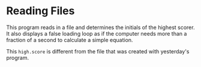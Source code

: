 # Reading Files

This program reads in a file and determines the initials of the highest scorer. It also displays a false loading loop as if the computer needs more than a fraction of a second to calculate a simple equation.

This `high.score` is different from the file that was created with yesterday's program.